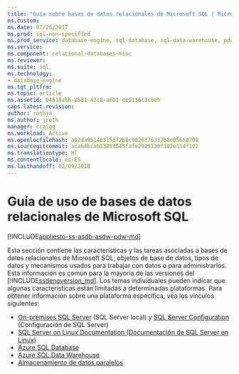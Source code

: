 ```yaml
---
title: "Guía sobre bases de datos relacionales de Microsoft SQL | Microsoft Docs"
ms.custom: 
ms.date: 07/26/2017
ms.prod: sql-non-specified
ms.prod_service: database-engine, sql-database, sql-data-warehouse, pdw
ms.service: 
ms.component: relational-databases-misc
ms.reviewer: 
ms.suite: sql
ms.technology:
- database-engine
ms.tgt_pltfrm: 
ms.topic: article
ms.assetid: 04518abb-8581-47c8-a601-ee9136c3c0eb
caps.latest.revision: 
author: rothja
ms.author: jroth
manager: craigg
ms.workload: Active
ms.openlocfilehash: a02da95146315df2b8c9026376337b8e05658798
ms.sourcegitcommit: acab4bcab1385d645fafe2925130f102e114f122
ms.translationtype: HT
ms.contentlocale: es-ES
ms.lasthandoff: 02/09/2018
---
```

# <a name="guidance-for-using-microsoft-sql-relational-databases"></a>Guía de uso de bases de datos relacionales de Microsoft SQL
[!INCLUDE[appliesto-ss-asdb-asdw-pdw-md](../includes/appliesto-ss-asdb-asdw-pdw-md.md)]

  Esta sección contiene las características y las tareas asociadas a bases de datos relacionales de Microsoft SQL, objetos de base de datos, tipos de datos y mecanismos usados para trabajar con datos o para administrarlos. Esta información es común para la mayoría de las versiones del [!INCLUDE[ssdenoversion_md](../includes/ssdenoversion_md.md)]. Los temas individuales pueden indicar que algunas características están limitadas a determinadas plataformas. Para obtener información sobre una plataforma específica, vea los vínculos siguientes: 
  
- [On-premises SQL Server](../database-engine/sql-server-database-engine-backward-compatibility.md) (SQL Server local) y [SQL Server Configuration](../database-engine/configure-windows/sql-server-database-engine.md) (Configuración de SQL Server)  
- [SQL Server on Linux Documentation (Documentación de SQL Server en Linux)](../linux/sql-server-linux-overview.md)  
- [Azure SQL Database](https://docs.microsoft.com/azure/sql-database/)  
- [Azure SQL Data Warehouse](https://docs.microsoft.com/azure/sql-data-warehouse/)  
- [Almacenamiento de datos paralelos](https://www.microsoft.com/en-us/download/details.aspx?id=51610)  

  
  
